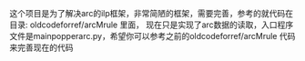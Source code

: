 

这个项目是为了解决arc的ilp框架，非常简陋的框架，需要完善，参考的就代码在目录: oldcodeforref/arcMrule 里面，
现在只是实现了arc数据的读取，入口程序文件是mainpopperarc.py，希望你可以参考之前的oldcodeforref/arcMrule 代码来完善现在的代码


